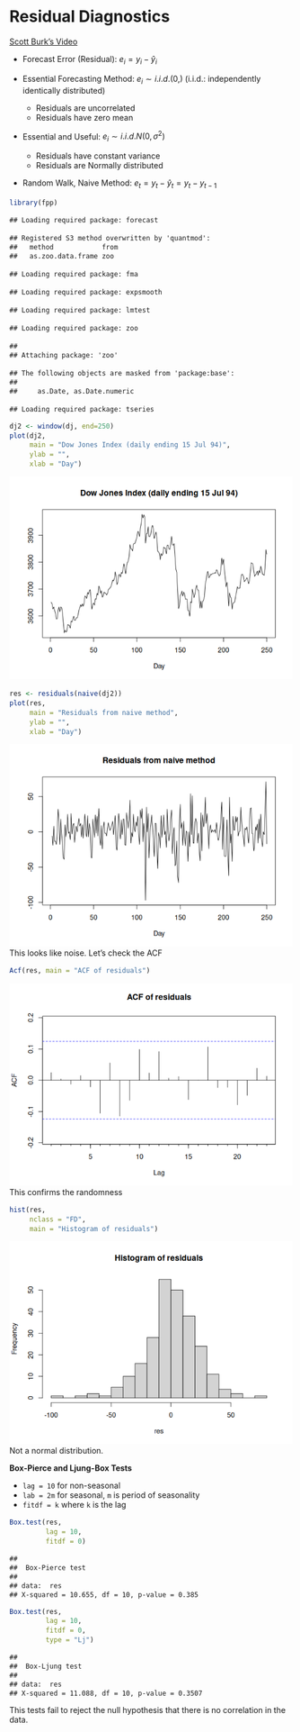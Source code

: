 Residual Diagnostics
================

[Scott Burk’s
Video](https://www.youtube.com/watch?v=IGlEaak2Lfo&list=PLX-TyAzMwGs-I3i5uiCin37VFMSy4c50F&index=6)

- Forecast Error (Residual): $e_i = y_i - \hat{y}_i$

- Essential Forecasting Method: $e_i \sim i.i.d.(0,)$ (i.i.d.:
  independently identically distributed)

  - Residuals are uncorrelated
  - Residuals have zero mean

- Essential and Useful: $e_i \sim i.i.d. N(0,\sigma^2)$

  - Residuals have constant variance
  - Residuals are Normally distributed

- Random Walk, Naive Method: $e_t=y_t-\hat{y}_t=y_t-y_{t-1}$

``` r
library(fpp)
```

    ## Loading required package: forecast

    ## Registered S3 method overwritten by 'quantmod':
    ##   method            from
    ##   as.zoo.data.frame zoo

    ## Loading required package: fma

    ## Loading required package: expsmooth

    ## Loading required package: lmtest

    ## Loading required package: zoo

    ## 
    ## Attaching package: 'zoo'

    ## The following objects are masked from 'package:base':
    ## 
    ##     as.Date, as.Date.numeric

    ## Loading required package: tseries

``` r
dj2 <- window(dj, end=250)
plot(dj2,
     main = "Dow Jones Index (daily ending 15 Jul 94)",
     ylab = "",
     xlab = "Day")
```

![](06ResidualDiagnostics_files/figure-gfm/unnamed-chunk-1-1.png)<!-- -->

``` r
res <- residuals(naive(dj2))
plot(res,
     main = "Residuals from naive method",
     ylab = "",
     xlab = "Day")
```

![](06ResidualDiagnostics_files/figure-gfm/unnamed-chunk-2-1.png)<!-- -->
This looks like noise. Let’s check the ACF

``` r
Acf(res, main = "ACF of residuals")
```

![](06ResidualDiagnostics_files/figure-gfm/unnamed-chunk-3-1.png)<!-- -->
This confirms the randomness

``` r
hist(res,
     nclass = "FD",
     main = "Histogram of residuals")
```

![](06ResidualDiagnostics_files/figure-gfm/unnamed-chunk-4-1.png)<!-- -->
Not a normal distribution.

**Box-Pierce and Ljung-Box Tests**

- `lag = 10` for non-seasonal
- `lab = 2m` for seasonal, `m` is period of seasonality
- `fitdf = k` where `k` is the lag

``` r
Box.test(res,
         lag = 10,
         fitdf = 0)
```

    ## 
    ##  Box-Pierce test
    ## 
    ## data:  res
    ## X-squared = 10.655, df = 10, p-value = 0.385

``` r
Box.test(res,
         lag = 10,
         fitdf = 0,
         type = "Lj")
```

    ## 
    ##  Box-Ljung test
    ## 
    ## data:  res
    ## X-squared = 11.088, df = 10, p-value = 0.3507

This tests fail to reject the null hypothesis that there is no
correlation in the data.
